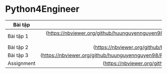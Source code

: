 
# Python4Engineer

| Bài tập    | Đường dẫn mở bài tập |
| ---------- |:-------------:|
| Bài tập 1  | (https://nbviewer.org/github/huunguyennguyen98/Python4Engineer/blob/main/1.%20One%20Tutorial%20to%20Understand%20All%20%28M5-Forecasting%29.ipynb) |
| Bài tập 2  | (https://nbviewer.org/github/huunguyennguyen98/Python4Engineer/blob/main/2.Diagram_From_M5.ipynb) |
| Bài tập 3  | (https://nbviewer.org/github/huunguyennguyen98/Python4Engineer/blob/main/3.%20M5_Forecasting%20with%20LSTM%20and%20LightGBM.ipynb) |
| Assignment | (https://nbviewer.org/github/huunguyennguyen98/Python4Engineer/blob/main/4.Asignment.ipynb) |
